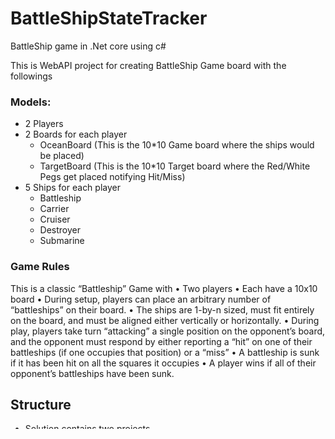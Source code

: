 # BattleShipStateTracker
BattleShip game in .Net core using c#

This is WebAPI project for creating BattleShip Game board with the followings
### Models: 
- 2 Players
- 2 Boards for each player
  - OceanBoard (This is the 10*10 Game board where the ships would be placed)
  - TargetBoard (This is the 10*10 Target board where the Red/White Pegs get placed notifying Hit/Miss)
- 5 Ships for each player
  - Battleship
  - Carrier
  - Cruiser
  - Destroyer
  - Submarine 


### Game Rules
  This is a classic “Battleship” Game with
  • Two players
  • Each have a 10x10 board
  • During setup, players can place an arbitrary number of “battleships” on their board. 
  • The ships are 1-by-n sized, must fit entirely on the board, and must be aligned either vertically or horizontally.
  • During play, players take turn “attacking” a single position on the opponent’s board, and the opponent must respond by either reporting a “hit” on one of their battleships (if one occupies that position) or a “miss”
  • A battleship is sunk if it has been hit on all the squares it occupies
  • A player wins if all of their opponent’s battleships have been sunk.
  
## Structure
- Solution contains two projects 
  - BattleShipStateTracker - the BattleShip Project
  - BattleShipStateTrackerTest - the Unit test Project using xunit
- /Controllers: WebAPI controller with basic method (GET)
- /Extenstions: Contains C# extension methods
- /Models: contains different data models
- /Properties: launch settings

## Requirements
- Visual Studio
- .Net Core 3.1
- C#

### Clone this project

```
git clone https://github.com/jiteshkaranjkar/BattleShipStateTracker.git
```
### Setup
If git is not installed automatically on your mac, follow these instructions:

1. Download Mac installer: https://git-scm.com/download/mac
2. Double click the installer to start the installation.
3. Use Visual Studio possibly latest version
4. Open the cloned project

### Building
- Open Visual Studio -> Build -> Build All

### Execution
- Open Visual Studio -> Run -> Start Without Debugging

### Testing
- Open BattleShipStateTrackerTest project -> open Test Explorer -> Run all tests

## Current Implementation
The current implementation of the game is to just implement a Battleship state tracking API for a single player that must support the following logic:
• Create a board
• Add a battleship to the board
• Take an “attack” at a given position, and report back whether the attack
resulted in a hit or a miss.
The API does not support the entire game, just the state tracker. No graphical interface or persistence layer is been implemented.

### Tried to upload this application in Cloud using AWS BeanStalk and Lambda,SAM CLI, but was unsuccessful.
#### Beanstalk - Tried a couple of times but was getting Errors in deployment
  ERROR - Create environment operation is complete, but with errors. For more information, see troubleshooting documentation.
  2020-03-14 13:33:29 UTC+1100	
  WARN - Environment health has transitioned from Ok to Degraded. Command failed on all instances. Initialization completed 22 seconds ago and took 4 minutes.
  2020-03-14 13:33:06 UTC+1100	
  INFO - Command execution completed on all instances. Summary: [Successful: 0, Failed: 1].
  2020-03-14 13:33:06 UTC+1100	
  ERROR - [Instance: i-0398cfcd8ec5b9773 ConfigSet: Infra-EmbeddedPreBuild, Hook-PostInit, Hook-PreAppDeploy, Infra-EmbeddedPostBuild, Hook-EnactAppDeploy, Hook-PostAppDeploy, Infra-WriteVersionOnStartup] Command failed on instance. Return code: 1 Output: null.
  2020-03-14 13:33:02 UTC+1100	
  ERROR - Error occurred during build: Command hooks failed



#### Lambda - Following are the error getting when deploying the codebase using SAM-CLI
  Starting SAM Application deployment...
  Building SAM Application...
  Packaging SAM Application to S3 Bucket: amplifyawsapp-20181213170826-deployment
  Deploying SAM Application to CloudFormation Stack: battleshipgame
  Error: Error with child process: Usage: sam deploy [OPTIONS]
  Try "sam deploy --help" for help.

  Error: Invalid value for "--parameter-overrides":  AppId= is not in valid format. It must look something like 'ParameterKey=KeyPairName,ParameterValue=MyKey ParameterKey=InstanceType,ParameterValue=t1.micro' or 'KeyPairName=MyKey InstanceType=t1.micro'
  Deploy failed
  An error occurred while deploying a SAM Application. Check the logs for more information by running the "View AWS Toolkit Logs" command from the Command Palette.
  Starting SAM Application deployment...
  Building SAM Application...
  Packaging SAM Application to S3 Bucket: amplifyawsapp-20181213170826-deployment
  Deploying SAM Application to CloudFormation Stack: BattleShipGame
  Error: Error with child process: Usage: sam deploy [OPTIONS]
  Try "sam deploy --help" for help.

  Error: Invalid value for "--parameter-overrides":  AppId= is not in valid format. It must look something like 'ParameterKey=KeyPairName,ParameterValue=MyKey ParameterKey=InstanceType,ParameterValue=t1.micro' or 'KeyPairName=MyKey InstanceType=t1.micro'
  Deploy failed
  An error occurred while deploying a SAM Application. Check the logs for more information by running the "View AWS Toolkit Logs" command from the Command Palette.

